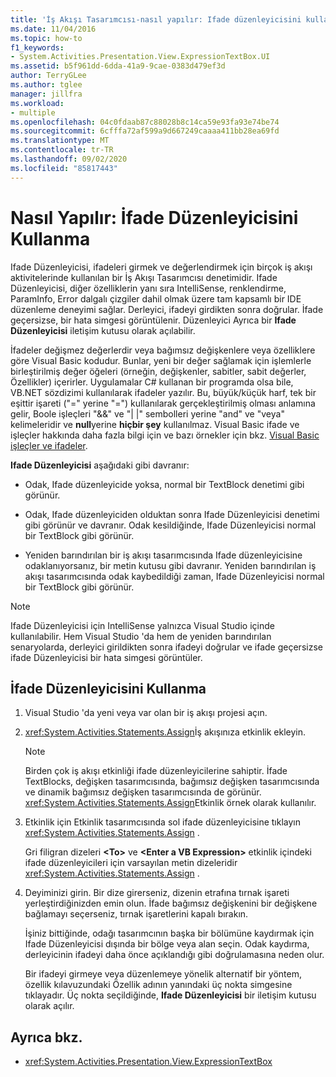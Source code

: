 ```yaml
---
title: 'İş Akışı Tasarımcısı-nasıl yapılır: Ifade düzenleyicisini kullanma'
ms.date: 11/04/2016
ms.topic: how-to
f1_keywords:
- System.Activities.Presentation.View.ExpressionTextBox.UI
ms.assetid: b5f961dd-6dda-41a9-9cae-0383d479ef3d
author: TerryGLee
ms.author: tglee
manager: jillfra
ms.workload:
- multiple
ms.openlocfilehash: 04c0fdaab87c88028b8c14ca59e93fa93e74be74
ms.sourcegitcommit: 6cfffa72af599a9d667249caaaa411bb28ea69fd
ms.translationtype: MT
ms.contentlocale: tr-TR
ms.lasthandoff: 09/02/2020
ms.locfileid: "85817443"
---
```

# <a name="how-to-use-the-expression-editor"></a>Nasıl Yapılır: İfade Düzenleyicisini Kullanma

Ifade Düzenleyicisi, ifadeleri girmek ve değerlendirmek için birçok iş akışı aktivitelerinde kullanılan bir İş Akışı Tasarımcısı denetimidir. Ifade Düzenleyicisi, diğer özelliklerin yanı sıra IntelliSense, renklendirme, ParamInfo, Error dalgalı çizgiler dahil olmak üzere tam kapsamlı bir IDE düzenleme deneyimi sağlar. Derleyici, ifadeyi girdikten sonra doğrular. İfade geçersizse, bir hata simgesi görüntülenir. Düzenleyici Ayrıca bir **Ifade Düzenleyicisi** iletişim kutusu olarak açılabilir.

İfadeler değişmez değerlerdir veya bağımsız değişkenlere veya özelliklere göre Visual Basic kodudur. Bunlar, yeni bir değer sağlamak için işlemlerle birleştirilmiş değer öğeleri (örneğin, değişkenler, sabitler, sabit değerler, Özellikler) içerirler. Uygulamalar C# kullanan bir programda olsa bile, VB.NET sözdizimi kullanılarak ifadeler yazılır. Bu, büyük/küçük harf, tek bir eşittir işareti ("=" yerine "=") kullanılarak gerçekleştirilmiş olması anlamına gelir, Boole işleçleri "&&" ve "| |" sembolleri yerine "and" ve "veya" kelimeleridir ve **null**yerine **hiçbir şey** kullanılmaz. Visual Basic ifade ve işleçler hakkında daha fazla bilgi için ve bazı örnekler için bkz. [Visual Basic işleçler ve ifadeler](/previous-versions/visualstudio/visual-studio-2010/a1w3te48(v=vs.100)).

**Ifade Düzenleyicisi** aşağıdaki gibi davranır:

- Odak, Ifade düzenleyicide yoksa, normal bir TextBlock denetimi gibi görünür.

- Odak, Ifade düzenleyiciden olduktan sonra Ifade Düzenleyicisi denetimi gibi görünür ve davranır. Odak kesildiğinde, Ifade Düzenleyicisi normal bir TextBlock gibi görünür.

- Yeniden barındırılan bir iş akışı tasarımcısında Ifade düzenleyicisine odaklanıyorsanız, bir metin kutusu gibi davranır. Yeniden barındırılan iş akışı tasarımcısında odak kaybedildiği zaman, Ifade Düzenleyicisi normal bir TextBlock gibi görünür.

> [!NOTE]
> Ifade Düzenleyicisi için IntelliSense yalnızca Visual Studio içinde kullanılabilir. Hem Visual Studio 'da hem de yeniden barındırılan senaryolarda, derleyici girildikten sonra ifadeyi doğrular ve ifade geçersizse ifade Düzenleyicisi bir hata simgesi görüntüler.

## <a name="use-the-expression-editor"></a>İfade Düzenleyicisini Kullanma

1. Visual Studio 'da yeni veya var olan bir iş akışı projesi açın.

2. <xref:System.Activities.Statements.Assign>İş akışınıza etkinlik ekleyin.

    > [!NOTE]
    > Birden çok iş akışı etkinliği ifade düzenleyicilerine sahiptir. İfade TextBlocks, değişken tasarımcısında, bağımsız değişken tasarımcısında ve dinamik bağımsız değişken tasarımcısında de görünür. <xref:System.Activities.Statements.Assign>Etkinlik örnek olarak kullanılır.

3. Etkinlik için Etkinlik tasarımcısında sol ifade düzenleyicisine tıklayın <xref:System.Activities.Statements.Assign> .

     Gri filigran dizeleri **\<To>** ve **\<Enter a VB Expression>** etkinlik içindeki ifade düzenleyicileri için varsayılan metin dizeleridir <xref:System.Activities.Statements.Assign> .

4. Deyiminizi girin. Bir dize girerseniz, dizenin etrafına tırnak işareti yerleştirdiğinizden emin olun. İfade bağımsız değişkenini bir değişkene bağlamayı seçerseniz, tırnak işaretlerini kapalı bırakın.

     İşiniz bittiğinde, odağı tasarımcının başka bir bölümüne kaydırmak için Ifade Düzenleyicisi dışında bir bölge veya alan seçin. Odak kaydırma, derleyicinin ifadeyi daha önce açıklandığı gibi doğrulamasına neden olur.

     Bir ifadeyi girmeye veya düzenlemeye yönelik alternatif bir yöntem, özellik kılavuzundaki Özellik adının yanındaki üç nokta simgesine tıklayadır. Üç nokta seçildiğinde, **Ifade Düzenleyicisi** bir iletişim kutusu olarak açılır.

## <a name="see-also"></a>Ayrıca bkz.

- <xref:System.Activities.Presentation.View.ExpressionTextBox>
